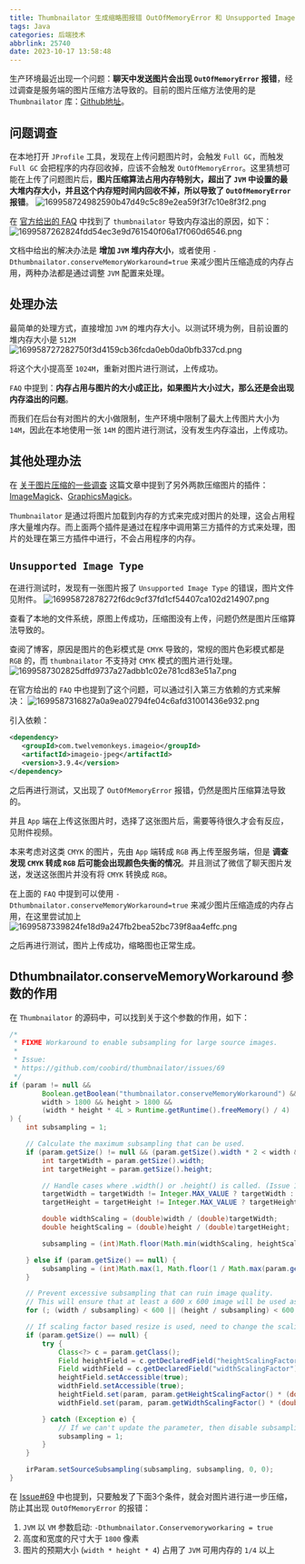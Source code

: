 ```yaml
---
title: Thumbnailator 生成缩略图报错 OutOfMemoryError 和 Unsupported Image Type 问题解决
tags: Java
categories: 后端技术
abbrlink: 25740
date: 2023-10-17 13:58:48
---
```

生产环境最近出现一个问题：**聊天中发送图片会出现 `OutOfMemoryError` 报错**，经过调查是服务端的图片压缩方法导致的。目前的图片压缩方法使用的是 `Thumbnailator` 库：[Github地址](https://github.com/coobird/thumbnailator)。

<!--more-->

## 问题调查

在本地打开 `JProfile` 工具，发现在上传问题图片时，会触发 `Full GC`，而触发 `Full GC` 会把程序的内存回收掉，应该不会触发 `OutOfMemoryError`。这里猜想可能在上传了问题图片后，**图片压缩算法占用内存特别大，超出了 `JVM` 中设置的最大堆内存大小，并且这个内存短时间内回收不掉，所以导致了 `OutOfMemoryError` 报错**。
![169958724982590b47d49c5c89e2ea59f3f7c10e8f3f2.png](https://fastly.jsdelivr.net/gh/JokerByrant/Images@main/blog/169958724982590b47d49c5c89e2ea59f3f7c10e8f3f2.png)

在 [官方给出的 FAQ](https://github.com/coobird/thumbnailator/wiki/FAQ) 中找到了 `thumbnailator` 导致内存溢出的原因，如下：
![1699587262824fdd54ec3e9d761540f06a17f060d6546.png](https://fastly.jsdelivr.net/gh/JokerByrant/Images@main/blog/1699587262824fdd54ec3e9d761540f06a17f060d6546.png)

文档中给出的解决办法是 **增加 `JVM` 堆内存大小**，或者使用 `-Dthumbnailator.conserveMemoryWorkaround=true` 来减少图片压缩造成的内存占用，两种办法都是通过调整 `JVM` 配置来处理。

## 处理办法

最简单的处理方式，直接增加 `JVM` 的堆内存大小。以测试环境为例，目前设置的堆内存大小是 `512M`
![169958727282750f3d4159cb36fcda0eb0da0bfb337cd.png](https://fastly.jsdelivr.net/gh/JokerByrant/Images@main/blog/169958727282750f3d4159cb36fcda0eb0da0bfb337cd.png)

将这个大小提高至 `1024M`，重新对图片进行测试，上传成功。

`FAQ` 中提到：**内存占用与图片的大小成正比，如果图片大小过大，那么还是会出现内存溢出的问题**。

而我们在后台有对图片的大小做限制，生产环境中限制了最大上传图片大小为 `14M`，因此在本地使用一张 `14M` 的图片进行测试，没有发生内存溢出，上传成功。

## 其他处理办法

在 [关于图片压缩的一些调查](https://segmentfault.com/a/1190000039992267) 这篇文章中提到了另外两款压缩图片的插件：[ImageMagick](http://www.graphicsmagick.org/)、[GraphicsMagick](https://imagemagick.org/script/index.php)。

`Thumbnailator` 是通过将图片加载到内存的方式来完成对图片的处理，这会占用程序大量堆内存。而上面两个插件是通过在程序中调用第三方插件的方式来处理，图片的处理在第三方插件中进行，不会占用程序的内存。

## `Unsupported Image Type`

在进行测试时，发现有一张图片报了 `Unsupported Image Type` 的错误，图片文件见附件。
![16995872878272f6dc9cf37fd1cf54407ca102d214907.png](https://fastly.jsdelivr.net/gh/JokerByrant/Images@main/blog/16995872878272f6dc9cf37fd1cf54407ca102d214907.png)

查看了本地的文件系统，原图上传成功，压缩图没有上传，问题仍然是图片压缩算法导致的。

查阅了博客，原因是图片的色彩模式是 `CMYK` 导致的，常规的图片色彩模式都是 `RGB` 的，而 `thumbnailator` 不支持对 `CMYK` 模式的图片进行处理。
![1699587302825dffd9737a27adbb1c02e781cd83e51a7.png](https://fastly.jsdelivr.net/gh/JokerByrant/Images@main/blog/1699587302825dffd9737a27adbb1c02e781cd83e51a7.png)

在官方给出的 `FAQ` 中也提到了这个问题，可以通过引入第三方依赖的方式来解决：
![1699587316827a0a9ea02794fe04c6afd31001436e932.png](https://fastly.jsdelivr.net/gh/JokerByrant/Images@main/blog/1699587316827a0a9ea02794fe04c6afd31001436e932.png)

引入依赖：

```xml
<dependency>
   <groupId>com.twelvemonkeys.imageio</groupId>
   <artifactId>imageio-jpeg</artifactId>
   <version>3.9.4</version>
</dependency>    
```

之后再进行测试，又出现了 `OutOfMemoryError` 报错，仍然是图片压缩算法导致的。

并且 `App` 端在上传这张图片时，选择了这张图片后，需要等待很久才会有反应，见附件视频。

本来考虑对这类 `CMYK` 的图片，先由 `App` 端转成 `RGB` 再上传至服务端，但是 **调查发现 `CMYK` 转成 `RGB` 后可能会出现颜色失衡的情况**。并且测试了微信了聊天图片发送，发送这张图片并没有将 `CMYK` 转换成 `RGB`。

在上面的 `FAQ` 中提到可以使用 `-Dthumbnailator.conserveMemoryWorkaround=true` 来减少图片压缩造成的内存占用，在这里尝试加上
![1699587339824fe18d9a247fb2bea52bc739f8aa4effc.png](https://fastly.jsdelivr.net/gh/JokerByrant/Images@main/blog/1699587339824fe18d9a247fb2bea52bc739f8aa4effc.png)

之后再进行测试，图片上传成功，缩略图也正常生成。

## Dthumbnailator.conserveMemoryWorkaround 参数的作用

在 `Thumbnailator` 的源码中，可以找到关于这个参数的作用，如下：

```java
/*
 * FIXME Workaround to enable subsampling for large source images.
 *
 * Issue:
 * https://github.com/coobird/thumbnailator/issues/69
 */
if (param != null &&
		Boolean.getBoolean("thumbnailator.conserveMemoryWorkaround") &&
		width > 1800 && height > 1800 &&
		(width * height * 4L > Runtime.getRuntime().freeMemory() / 4)
) {
	int subsampling = 1;

	// Calculate the maximum subsampling that can be used.
	if (param.getSize() != null && (param.getSize().width * 2 < width && param.getSize().height * 2 < height)) {
		int targetWidth = param.getSize().width;
		int targetHeight = param.getSize().height;

		// Handle cases where .width() or .height() is called. (Issue 161)
		targetWidth = targetWidth != Integer.MAX_VALUE ? targetWidth : targetHeight;
		targetHeight = targetHeight != Integer.MAX_VALUE ? targetHeight : targetWidth;

		double widthScaling = (double)width / (double)targetWidth;
		double heightScaling = (double)height / (double)targetHeight;

		subsampling = (int)Math.floor(Math.min(widthScaling, heightScaling));

	} else if (param.getSize() == null) {
		subsampling = (int)Math.max(1, Math.floor(1 / Math.max(param.getHeightScalingFactor(), param.getWidthScalingFactor())));
	}

	// Prevent excessive subsampling that can ruin image quality.
	// This will ensure that at least a 600 x 600 image will be used as source.
	for (; (width / subsampling) < 600 || (height / subsampling) < 600; subsampling--);

	// If scaling factor based resize is used, need to change the scaling factor.
	if (param.getSize() == null) {
		try {
			Class<?> c = param.getClass();
			Field heightField = c.getDeclaredField("heightScalingFactor");
			Field widthField = c.getDeclaredField("widthScalingFactor");
			heightField.setAccessible(true);
			widthField.setAccessible(true);
			heightField.set(param, param.getHeightScalingFactor() * (double)subsampling);
			widthField.set(param, param.getWidthScalingFactor() * (double)subsampling);

		} catch (Exception e) {
			// If we can't update the parameter, then disable subsampling.
			subsampling = 1;
		}
	}

	irParam.setSourceSubsampling(subsampling, subsampling, 0, 0);
}
```

在 [Issue#69](https://github.com/coobird/thumbnailator/issues/69) 中也提到，只要触发了下面3个条件，就会对图片进行进一步压缩，防止其出现 `OutOfMemoryError` 的报错：

1. `JVM` 以 `VM` 参数启动:  `-Dthumbnailator.Conservemoryworkaring = true`
2. 高度和宽度的尺寸大于 `1800` 像素
3. 图片的预期大小 (`width * height * 4`) 占用了 `JVM` 可用内存的 `1/4` 以上
